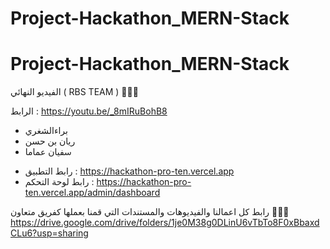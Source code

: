 ﻿# Project-Hackathon_MERN-Stack
# Project-Hackathon_MERN-Stack


الفيديو النهائي ( RBS TEAM )
🔻🔻🔻

الرابط : https://youtu.be/_8mIRuBohB8 

- براءالشغري
- ريان بن حسن
- سفيان عماما


* رابط التطبيق : https://hackathon-pro-ten.vercel.app
* رابط لوحة التحكم : https://hackathon-pro-ten.vercel.app/admin/dashboard


رابط كل اعمالنا والفيديوهات والمستندات التي قمنا بعملها كفريق متعاون
🔻🔻🔻
https://drive.google.com/drive/folders/1je0M38g0DLinU6vTbTo8F0xBbaxdCLu6?usp=sharing
